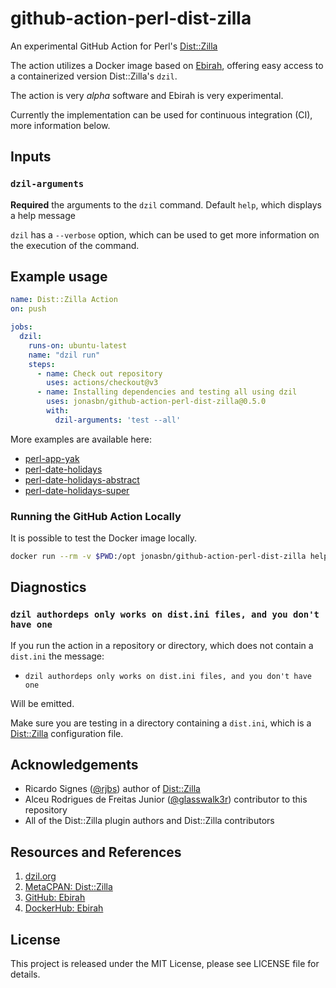 # github-action-perl-dist-zilla

An experimental GitHub Action for Perl's [Dist::Zilla][dzil.org]

The action utilizes a Docker image based on [Ebirah][ebirah], offering easy access to a containerized version Dist::Zilla's `dzil`.

The action is very _alpha_ software and Ebirah is very experimental.

Currently the implementation can be used for continuous integration (CI), more information below.

## Inputs

### `dzil-arguments`

**Required** the arguments to the `dzil` command. Default `help`, which displays a help message

`dzil` has a `--verbose` option, which can be used to get more information on the execution of the command.

## Example usage

```yaml
name: Dist::Zilla Action
on: push

jobs:
  dzil:
    runs-on: ubuntu-latest
    name: "dzil run"
    steps:
      - name: Check out repository
        uses: actions/checkout@v3
      - name: Installing dependencies and testing all using dzil
        uses: jonasbn/github-action-perl-dist-zilla@0.5.0
        with:
          dzil-arguments: 'test --all'
```

More examples are available here:

- [perl-app-yak](https://github.com/jonasbn/perl-app-yak)
- [perl-date-holidays](https://github.com/jonasbn/perl-date-holidays)
- [perl-date-holidays-abstract](https://github.com/jonasbn/perl-date-holidays)
- [perl-date-holidays-super](https://github.com/jonasbn/perl-date-holidays)

### Running the GitHub Action Locally

It is possible to test the Docker image locally.

```bash
docker run --rm -v $PWD:/opt jonasbn/github-action-perl-dist-zilla help
```

## Diagnostics

### `dzil authordeps only works on dist.ini files, and you don't have one`

If you run the action in a repository or directory, which does not contain a `dist.ini` the message:

- `dzil authordeps only works on dist.ini files, and you don't have one`

Will be emitted.

Make sure you are testing in a directory containing a `dist.ini`, which is a [Dist::Zilla][dzil.org] configuration file.

## Acknowledgements

- Ricardo Signes ([@rjbs](https://github.com/rjbs)) author of [Dist::Zilla]([dzil.org])
- Alceu Rodrigues de Freitas Junior ([@glasswalk3r](https://github.com/glasswalk3r)) contributor to this repository
- All of the Dist::Zilla plugin authors and Dist::Zilla contributors

## Resources and References

1. [dzil.org]
2. [MetaCPAN: Dist::Zilla](https://metacpan.org/pod/Dist::Zilla)
3. [GitHub: Ebirah][ebirah]
4. [DockerHub: Ebirah](https://hub.docker.com/repository/docker/jonasbn/ebirah)

## License

This project is released under the MIT License, please see LICENSE file for details.

[dzil.org]: http://dzil.org/
[ebirah]: https://github.com/jonasbn/ebirah
